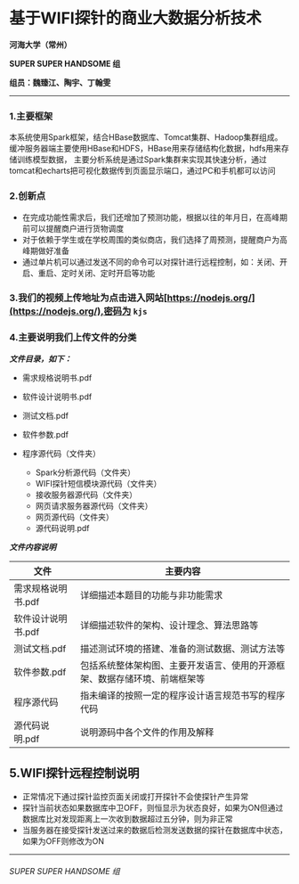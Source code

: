 # 基于WIFI探针的商业大数据分析技术
**河海大学（常州）**

**SUPER SUPER HANDSOME 组**

**组员：魏臻江、陶宇、丁翰雯**

****

### 1.主要框架
本系统使用Spark框架，结合HBase数据库、Tomcat集群、Hadoop集群组成。
缓冲服务器端主要使用HBase和HDFS，HBase用来存储结构化数据，hdfs用来存储训练模型数据，
主要分析系统是通过Spark集群来实现其快速分析，通过tomcat和echarts把可视化数据传到页面显示端口，通过PC和手机都可以访问

### 2.创新点
  - 在完成功能性需求后，我们还增加了预测功能，根据以往的年月日，在高峰期前可以提醒商户进行货物调度
  - 对于依赖于学生或在学校周围的类似商店，我们选择了周预测，提醒商户为高峰期做好准备
  - 通过单片机可以通过发送不同的命令可以对探针进行远程控制，如：关闭、开启、重启、定时关闭、定时开启等功能

### 3.我们的视频上传地址为点击进入网站[https://nodejs.org/](https://nodejs.org/),密码为 `kjs`

### 4.主要说明我们上传文件的分类

***文件目录，如下：***

  - 需求规格说明书.pdf
  - 软件设计说明书.pdf
  - 测试文档.pdf
  - 软件参数.pdf
  - 程序源代码（文件夹）

    - Spark分析源代码（文件夹）
    - WIFI探针短信模块源代码（文件夹）
    - 接收服务器源代码（文件夹）
    - 网页请求服务器源代码（文件夹）
    - 网页源代码（文件夹）
    - 源代码说明.pdf

***文件内容说明***


| 文件| 主要内容 |
| ------ | ------ |
| 需求规格说明书.pdf |详细描述本题目的功能与非功能需求 |
| 软件设计说明书.pdf | 详细描述软件的架构、设计理念、算法思路等 |
| 测试文档.pdf | 描述测试环境的搭建、准备的测试数据、测试方法等 |
| 软件参数.pdf| 包括系统整体架构图、主要开发语言、使用的开源框架、数据存储环境、前端框架等|
| 程序源代码 | 指未编译的按照一定的程序设计语言规范书写的程序代码 |
| 源代码说明.pdf | 说明源码中各个文件的作用及解释|

## 5.WIFI探针远程控制说明
 - 正常情况下通过探针监控页面关闭或打开探针不会使探针产生异常
 - 探针当前状态如果数据库中卫OFF，则恒显示为状态良好，如果为ON但通过数据库比对发现距离上一次收到数据超过五分钟，则为非正常
 - 当服务器在接受探针发送过来的数据后检测发送数据的探针在数据库中状态，如果为OFF则修改为ON

****

###### SUPER SUPER HANDSOME 组

